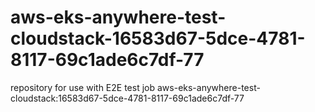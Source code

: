 # aws-eks-anywhere-test-cloudstack-16583d67-5dce-4781-8117-69c1ade6c7df-77
repository for use with E2E test job aws-eks-anywhere-test-cloudstack:16583d67-5dce-4781-8117-69c1ade6c7df-77
